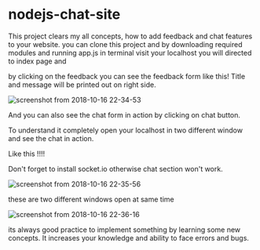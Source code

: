 # nodejs-chat-site
This project clears my all concepts, how to add feedback and chat features to your website.
you can clone this project and by downloading required modules and running app.js in terminal visit your localhost
you will directed to index page and 

by clicking on the feedback you can see the feedback form like this!
Title and message will be printed out on right side.

![screenshot from 2018-10-16 22-34-53](https://user-images.githubusercontent.com/33174056/47035299-47d1d180-d197-11e8-8206-73b4001d362d.png)

And you can also see the chat form in action by clicking on chat button.

To understand it completely open your localhost in two different window and see the chat in action.

Like this !!!!

Don't forget to install socket.io otherwise chat section won't work.

![screenshot from 2018-10-16 22-35-56](https://user-images.githubusercontent.com/33174056/47036814-f0cdfb80-d19a-11e8-877d-65e80a3d43e9.png)

these are two different windows open at same time

![screenshot from 2018-10-16 22-36-16](https://user-images.githubusercontent.com/33174056/47036845-02af9e80-d19b-11e8-8f61-6f936e631a58.png)


its always good practice to implement something by learning some new concepts. It increases your knowledge and ability to face errors and bugs. 
